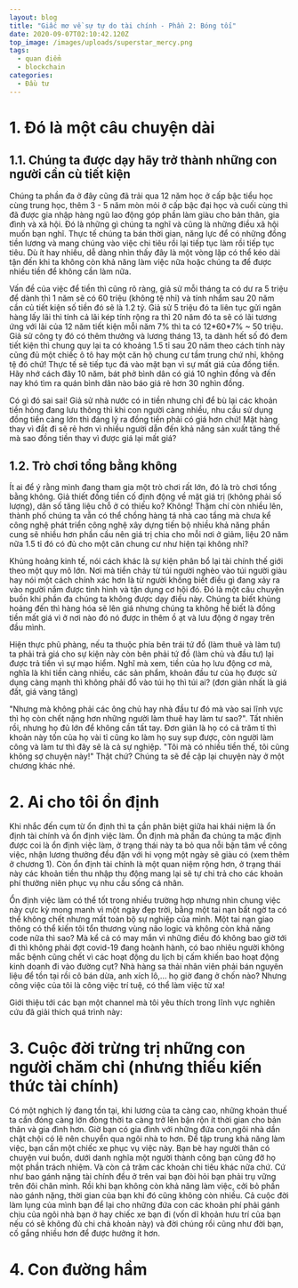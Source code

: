 ```yaml
---
layout: blog
title: "Giấc mơ về sự tự do tài chính - Phần 2: Bóng tối"
date: 2020-09-07T02:10:42.120Z
top_image: /images/uploads/superstar_mercy.png
tags:
  - quan điểm
  - blockchain
categories:
  - Đầu tư
---
```

# 1. Đó là một câu chuyện dài

## 1.1. Chúng ta được dạy hãy trở thành những con người cần cù tiết kiện

  Chúng ta phần đa ở đây cũng đã trải qua 12 năm học ở cấp bậc tiểu học cùng trung học, thêm 3 - 5 năm mòn mỏi ở cấp bậc đại học và cuối cùng thì đã được gia nhập hàng ngũ lao động góp phần làm giàu cho bản thân, gia đình và xã hội. Đó là những gì chúng ta nghĩ và cũng là những điều xã hội muốn bạn nghĩ. Thực tế chúng ta bán thời gian, năng lực để có những đồng tiền lương và mang chúng vào việc chi tiêu rồi lại tiếp tục làm rồi tiếp tục tiêu. Dù ít hay nhiều, dễ dàng nhìn thấy đây là một vòng lặp có thể kéo dài tận đến khi ta không còn khả năng làm việc nữa hoặc chúng ta để được nhiều tiền để không cần làm nữa.

<!-- more -->

  Vấn đề của việc để tiền thì cũng rõ ràng, giả sử mỗi tháng ta có dư ra 5 triệu để dành thì 1 năm sẽ có 60 triệu (không tệ nhỉ) và tính nhẩm sau 20 năm cần củ tiết kiện số tiền đó sẽ là 1.2 tỷ. Giả sử 5 triệu đó ta liên tục gửi ngân hàng lấy lãi thì tính cả lãi kép tính rộng ra thì 20 năm đó ta sẽ có lãi tương ứng với lãi của 12 năm tiết kiện mỗi năm 7% thì ta có 12\*60\*7% ~ 50 triệu. Giả sử công ty đó có thêm thưởng và lương tháng 13, ta dành hết số đó đem tiết kiện thì chung quy lại ta có khoảng 1.5 tỉ sau 20 năm theo cách tính này cũng đủ một chiếc ô tô hay một căn hộ chung cư tầm trung chứ nhỉ, không tệ đó chứ! Thực tế sẽ tiếp tục đá vào mặt bạn vì sự mất giá của đồng tiền. Hãy nhớ cách đây 10 năm, bát phở bình dân có giá 10 nghìn đồng và đến nay khó tìm ra quán bình dân nào báo giá rẻ hơn 30 nghìn đồng.

  Có gì đó sai sai! Giả sử nhà nước có in tiền nhưng chỉ để bù lại các khoản tiền hỏng đang lưu thông thì khi con người càng nhiều, nhu cầu sử dụng đồng tiền càng lớn thì đáng lý ra đồng tiền phải có giá hơn chứ! Mặt hàng thay vì đắt đi sẽ rẻ hơn vì nhiều người dẫn đến khả năng sản xuất tăng thế mà sao đồng tiền thay vì được giá lại mất giá?

## 1.2. Trò chơi tổng bằng không

  Ít ai để ý rằng mình đang tham gia một trò chơi rất lớn, đó là trò chơi tổng bằng không. Giả thiết đồng tiền cố định động về mặt giá trị (không phải số lượng), dân số tăng liệu chỗ ở có thiếu ko? Không! Thậm chí còn nhiều lên, thành phố chúng ta vẫn có thể chồng hàng tá nhà cao tầng mà chưa kể công nghệ phát triển công nghệ xây dựng tiến bộ nhiều khả năng phần cung sẽ nhiều hơn phần cầu nên giá trị chia cho mỗi nơi ở giảm, liệu 20 năm nữa 1.5 tỉ đó có đủ cho một căn chung cư như hiện tại không nhỉ?

  Khủng hoảng kinh tế, nói cách khác là sự kiện phân bổ lại tài chính thế giới theo một quy mô lớn. Nơi mà tiền chảy từ túi người nghèo vào túi người giàu hay nói một cách chính xác hơn là từ người không biết điều gì đang xảy ra vào người nắm được tình hình và tận dụng cơ hội đó. Đó là một câu chuyện buồn khi phần đa chúng ta không được dạy điều này. Chúng ta biết khủng hoảng đến thì hàng hóa sẽ lên giá nhưng chúng ta không hề biết là đồng tiền mất giá vì ở nơi nào đó nó được in thêm ồ ạt và lưu động ở ngay trên đầu mình.

  Hiện thực phũ phàng, nếu ta thuộc phía bên trái tứ đồ (làm thuê và làm tư) ta phải trả giá cho sự kiện này còn bên phải tứ đồ (làm chủ và đầu tư) lại được trả tiền vì sự mạo hiểm. Nghĩ mà xem, tiền của họ lưu động cơ mà, nghĩa là khi tiền càng nhiều, các sản phẩm, khoản đầu tư của họ được sử dụng càng mạnh thì không phải đổ vào túi họ thì túi ai? (đơn giản nhất là giá đất, giá vàng tăng)

  "Nhưng mà không phải các ông chủ hay nhà đầu tư đó mà vào sai lĩnh vực thì họ còn chết nặng hơn những người làm thuê hay làm tư sao?". Tất nhiên rồi, nhưng họ đủ lớn để không cần tất tay. Đơn giản là họ có cả trăm tỉ thì khoản này tốn của họ vài tỉ cũng ko làm họ suy sụp được, còn người làm công và làm tư thì đây sẽ là cả sự nghiệp. "Tôi mà có nhiều tiền thế, tôi cũng không sợ chuyện này!" Thật chứ? Chúng ta sẽ đề cập lại chuyện này ở một chương khác nhé.

# 2. Ai cho tôi ổn định

  Khi nhắc đến cụm từ ổn định thì ta cần phân biệt giữa hai khái niệm là ổn định tài chính và ổn định việc làm. Ổn định mà phần đa chúng ta mặc định được coi là ổn định việc làm, ở trạng thái này ta bỏ qua nỗi bận tâm về công việc, nhận lương thưởng đều đặn với hi vọng một ngày sẽ giàu có (xem thêm ở chương 1). Còn ổn định tài chính là một quan niệm rộng hơn, ở trạng thái này các khoản tiền thu nhập thụ động mang lại sẽ tự chi trả cho các khoản phí thưởng niên phục vụ nhu cầu sống cá nhân.

  Ổn định việc làm có thể tốt trong nhiều trường hợp nhưng nhìn chung việc này cực kỳ mong manh vì một ngày đẹp trời, bằng một tai nạn bất ngờ ta có thể không chết nhưng mất toàn bộ sự nghiệp của mình. Một tai nạn giao thông có thể kiến tôi tổn thương vùng não logic và không còn khả năng code nữa thì sao? Mà kể cả có may mắn vì những điều đó không bao giờ tới đi thì không phải đợt covid-19 đang hoành hành, có bao nhiêu người không mắc bệnh cũng chết vì các hoạt động du lịch bị cấm khiến bao hoạt động kinh doanh đi vào đường cụt? Nhà hàng sa thải nhân viên phải bán nguyên liệu để tồn tại rồi cô bán dừa, anh xích lô,... họ giờ đang ở chốn nào? Nhưng công việc của tôi là công việc trí tuệ, có thể làm việc từ xa! 

Giới  thiệu tới các bạn một channel mà tôi yêu thích trong lĩnh vực nghiên cứu đã giải thích quá  trình này:



# 3. ﻿Cuộc đời trừng trị những con người chăm chỉ (nhưng thiếu kiến thức tài chính)

  Có một nghịch lý đang tồn tại, khi lương của ta càng cao, những khoản thuế ta cần đóng càng lớn đòng thời ta càng trở lên bận rộn ít thời gian cho bản thân và gia đình hơn. Giờ bạn có gia đình với những đứa con,ngôi nhà dần chật chội có lẽ nên chuyển qua ngôi nhà to hơn. Để tập trung khả năng làm việc, bạn cần một chiếc xe phục vụ việc này. Bạn bè hay người thân có chuyện vui buồn, dưới danh nghĩa một người thành công bạn cũng đỡ họ một phần trách nhiệm. Và còn cả trăm các khoản chi tiêu khác nữa chứ. Cứ như bao gánh nặng tài chính đều ở trên vai bạn đòi hỏi bạn phải trụ vững trên đôi chân mình. Rồi khi bạn không còn khả năng làm việc, cởi bỏ phần nào gánh nặng, thời gian của bạn khi đó cũng không còn nhiều. Cả cuộc đời làm lụng của mình bạn để lại cho những đứa con các khoản phí phải gánh chịu của ngôi nhà bạn ở hay chiếc xe bạn đi (vốn dĩ khoản hưu trí của bạn nếu có sẽ không đủ chi chả khoản này) và đời chúng rồi cũng như đời bạn, cố gắng nhiều hơn để được hưởng ít hơn.


# 4. Con đường hầm
